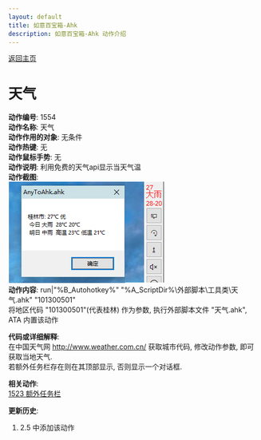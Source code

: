 ```yaml
---
layout: default
title: 如意百宝箱-Ahk
description: 如意百宝箱-Ahk 动作介绍
---
```

<link rel="stylesheet" href="../actions/css/atom-one-light.min.css">
<script src="../actions/js/highlight.min.js"></script>
<script>hljs.highlightAll();</script>

[返回主页](../index.md)

# [](#header-2) 天气

**动作编号**: 1554  
**动作名称**: 天气  
**动作作用的对象**: 无条件  
**动作热键**: 无  
**动作鼠标手势**: 无  
**动作说明**: 利用免费的天气api显示当天气温  
**动作截图**:  
  ![天气](img1/1554.png)  
**动作内容**: run|"%B_Autohotkey%" "%A_ScriptDir%\外部脚本\工具类\天气.ahk" "101300501"  
将地区代码 "101300501"(代表桂林) 作为参数, 执行外部脚本文件 "天气.ahk", ATA 内置该动作    

**代码或详细解释**:  
在中国天气网 http://www.weather.com.cn/ 获取城市代码, 修改动作参数, 即可获取当地天气.  
若额外任务栏存在则在其顶部显示, 否则显示一个对话框.  

**相关动作**:  
[1523 额外任务栏](1523.md)

**更新历史**:  
1. 2.5 中添加该动作
